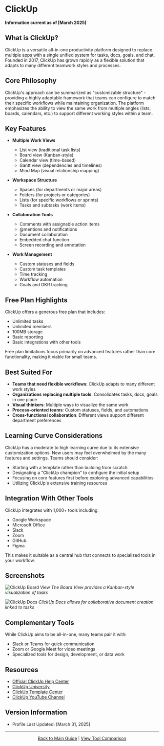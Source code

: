 # ClickUp

**Information current as of [March 2025]**

## What is ClickUp?

ClickUp is a versatile all-in-one productivity platform designed to replace multiple apps with a single unified system for tasks, docs, goals, and chat. Founded in 2017, ClickUp has grown rapidly as a flexible solution that adapts to many different teamwork styles and processes.

## Core Philosophy

ClickUp's approach can be summarized as "customizable structure" - providing a highly adaptable framework that teams can configure to match their specific workflows while maintaining organization. The platform emphasizes the ability to view the same work from multiple angles (lists, boards, calendars, etc.) to support different working styles within a team.

## Key Features

- **Multiple Work Views**
  - List view (traditional task lists)
  - Board view (Kanban-style)
  - Calendar view (time-based)
  - Gantt view (dependencies and timelines)
  - Mind Map (visual relationship mapping)
  
- **Workspace Structure**
  - Spaces (for departments or major areas)
  - Folders (for projects or categories)
  - Lists (for specific workflows or sprints)
  - Tasks and subtasks (work items)

- **Collaboration Tools**
  - Comments with assignable action items
  - @mentions and notifications
  - Document collaboration
  - Embedded chat function
  - Screen recording and annotation

- **Work Management**
  - Custom statuses and fields
  - Custom task templates
  - Time tracking
  - Workflow automation
  - Goals and OKR tracking

## Free Plan Highlights

ClickUp offers a generous free plan that includes:
- Unlimited tasks
- Unlimited members
- 100MB storage
- Basic reporting
- Basic integrations with other tools

Free plan limitations focus primarily on advanced features rather than core functionality, making it viable for small teams.

## Best Suited For

- **Teams that need flexible workflows**: ClickUp adapts to many different work styles
- **Organizations replacing multiple tools**: Consolidates tasks, docs, goals in one place
- **Visual thinkers**: Multiple ways to visualize the same work
- **Process-oriented teams**: Custom statuses, fields, and automations
- **Cross-functional collaboration**: Different views support different department preferences

## Learning Curve Considerations

ClickUp has a moderate to high learning curve due to its extensive customization options. New users may feel overwhelmed by the many features and settings. Teams should consider:

- Starting with a template rather than building from scratch
- Designating a "ClickUp champion" to configure the initial setup
- Focusing on core features first before exploring advanced capabilities
- Utilizing ClickUp's extensive training resources

## Integration With Other Tools

ClickUp integrates with 1,000+ tools including:
- Google Workspace
- Microsoft Office
- Slack
- Zoom
- GitHub
- Figma

This makes it suitable as a central hub that connects to specialized tools in your workflow.

## Screenshots

![ClickUp Board View](https://clickup.com/blog/wp-content/uploads/2023/03/ClickUp-Board-View.png)
*The Board View provides a Kanban-style visualization of tasks*

![ClickUp Docs](https://clickup.com/blog/wp-content/uploads/2022/06/clickup-docs-sharing.png)
*ClickUp Docs allows for collaborative document creation linked to tasks*

## Complementary Tools

While ClickUp aims to be all-in-one, many teams pair it with:
- Slack or Teams for quick communication
- Zoom or Google Meet for video meetings
- Specialized tools for design, development, or data work

## Resources

- [Official ClickUp Help Center](https://help.clickup.com/)
- [ClickUp University](https://university.clickup.com/)
- [ClickUp Template Center](https://clickup.com/templates)
- [ClickUp YouTube Channel](https://www.youtube.com/c/Clickup)

## Version Information

- Profile Last Updated: [March 31, 2025]

---

<p align="center"><a href="../README.md">Back to Main Guide</a> | <a href="../comparison-tables/tool-comparison.md">View Tool Comparison</a></p>

